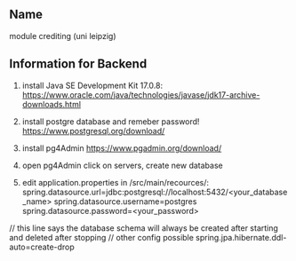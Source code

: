 
## Name
module crediting (uni leipzig)

## Information for Backend

1. install Java SE Development Kit 17.0.8:
https://www.oracle.com/java/technologies/javase/jdk17-archive-downloads.html

2. install postgre database and remeber password!
https://www.postgresql.org/download/

3. install pg4Admin
https://www.pgadmin.org/download/

4. open pg4Admin click on servers, create new database

5. edit application.properties in /src/main/recources/: 
spring.datasource.url=jdbc:postgresql://localhost:5432/<your_database_name>
spring.datasource.username=postgres
spring.datasource.password=<your_password>

// this line says the database schema will always be created after starting and deleted after stopping // other config possible
spring.jpa.hibernate.ddl-auto=create-drop



